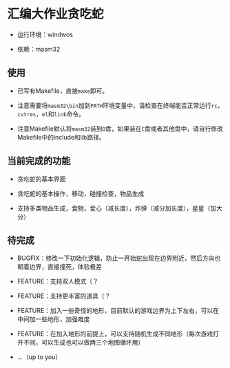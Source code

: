 # 汇编大作业贪吃蛇

* 运行环境：windwos

* 依赖：masm32

## 使用

* 已写有Makefile，直接`make`即可。

* 注意需要将`masm32\bin`加到`PATH`环境变量中，请检查在终端能否正常运行`rc`，`cvtres`，`ml`和`link`命令。

* 注意Makefile默认将`masm32`装到`D`盘，如果装在`C`盘或者其他盘中，请自行修改Makefile中的include和lib路径。


## 当前完成的功能

* 贪吃蛇的基本界面
  
* 贪吃蛇的基本操作，移动，碰撞检查，物品生成

* 支持多类物品生成，食物，爱心（减长度），炸弹（减分加长度），星星（加大分）


## 待完成

* BUGFIX：修改一下初始化逻辑，防止一开始蛇出现在边界附近，然后方向也朝着边界，直接撞死，体验极差

* FEATURE：支持双人模式（？

* FEATURE：支持更丰富的道具（？

* FEATURE：加入一些奇怪的地形，目前默认的游戏边界为上下左右，可以在中间加一些地形，加强难度

* FEATURE：在加入地形的前提上，可以支持随机生成不同地形（每次游戏打开不同，可以生成也可以做两三个地图循环用）

* ...（up to you）
  